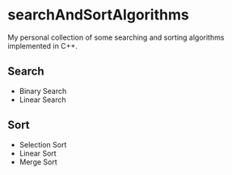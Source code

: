 # searchAndSortAlgorithms
My personal collection of some searching and sorting algorithms implemented in C++.


## Search
- Binary Search 
- Linear Search




## Sort
- Selection Sort 
- Linear Sort
- Merge Sort
